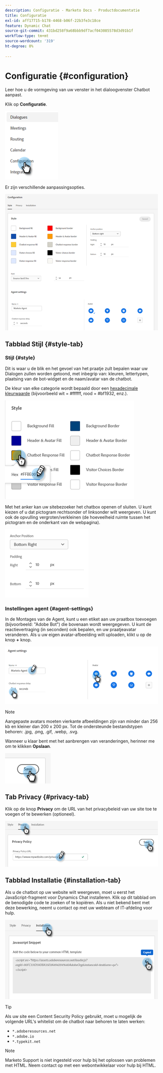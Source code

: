 ```yaml
---
description: Configuratie - Marketo Docs - Productdocumentatie
title: Configuratie
exl-id: aff17715-b178-4468-b06f-22b3fe3c18ce
feature: Dynamic Chat
source-git-commit: 431bd258f9a68bbb9df7acf043085578d3d91b1f
workflow-type: tm+mt
source-wordcount: '319'
ht-degree: 0%

---
```


# Configuratie {#configuration}

Leer hoe u de vormgeving van uw venster in het dialoogvenster Chatbot aanpast.

Klik op **Configuratie**.

![](assets/configuration-1.png)

Er zijn verschillende aanpassingsopties.

![](assets/configuration-2.png)

## Tabblad Stijl {#style-tab}

### Stijl {#style}

Dit is waar u de blik en het gevoel van het praatje zult bepalen waar uw Dialogen zullen worden getoond, met inbegrip van: kleuren, lettertypen, plaatsing van de bot-widget en de naam/avatar van de chatbot.

De kleur van elke categorie wordt bepaald door een [hexadecimale kleurwaarde](https://color.adobe.com/create/color-wheel) (bijvoorbeeld wit = #ffffff, rood = #bf1932, enz.).

![](assets/configuration-3.png)

Met het anker kan uw sitebezoeker het chatbox openen of sluiten. U kunt kiezen of u dat pictogram rechtsonder of linksonder wilt weergeven. U kunt ook de opvulling vergroten/verkleinen (de hoeveelheid ruimte tussen het pictogram en de onderkant van de webpagina).

![](assets/configuration-4.png)

### Instellingen agent {#agent-settings}

In de Montages van de Agent, kunt u een etiket aan uw praatbox toevoegen (bijvoorbeeld: &quot;Adobe Bot&quot;) die bovenaan wordt weergegeven. U kunt de reactievertraging (in seconden) ook bepalen, en uw praatjeavatar veranderen. Als u uw eigen avatar-afbeelding wilt uploaden, klikt u op de knop **+** knop.

![](assets/configuration-5.png)

>[!NOTE]
>
>Aangepaste avatars moeten vierkante afbeeldingen zijn van minder dan 256 kb en kleiner dan 200 x 200 px. Tot de ondersteunde bestandstypen behoren: .jpg, .png, .gif, .webp, .svg.

Wanneer u klaar bent met het aanbrengen van veranderingen, herinner me om te klikken **Opslaan**.

![](assets/configuration-6.png)

## Tab Privacy {#privacy-tab}

Klik op de knop **Privacy** om de URL van het privacybeleid van uw site toe te voegen of te bewerken (optioneel).

![](assets/configuration-7.png)

## Tabblad Installatie {#installation-tab}

Als u de chatbot op uw website wilt weergeven, moet u eerst het JavaScript-fragment voor Dynamics Chat installeren. Klik op dit tabblad om de benodigde code te zoeken of te kopiëren. Als u niet bekend bent met deze bewerking, neemt u contact op met uw webteam of IT-afdeling voor hulp.

![](assets/configuration-8.png)

>[!TIP]
>
>Als uw site een Content Security Policy gebruikt, moet u mogelijk de volgende URL&#39;s whitelist om de chatbot naar behoren te laten werken:
>
>* `*.adoberesources.net`
>* `*.adobe.io`
>* `*.typekit.net`

>[!NOTE]
>
>Marketo Support is niet ingesteld voor hulp bij het oplossen van problemen met HTML. Neem contact op met een webontwikkelaar voor hulp bij HTML.
